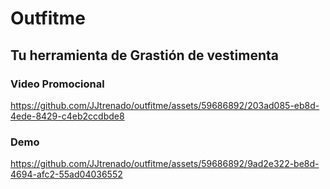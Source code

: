 # Outfitme
## Tu herramienta de Grastión de vestimenta

### Video Promocional
https://github.com/JJtrenado/outfitme/assets/59686892/203ad085-eb8d-4ede-8429-c4eb2ccdbde8

### Demo
https://github.com/JJtrenado/outfitme/assets/59686892/9ad2e322-be8d-4694-afc2-55ad04036552

